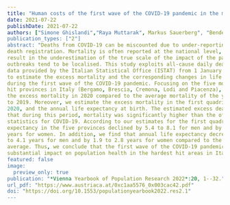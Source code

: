```yaml
---
title: "Human costs of the first wave of the COVID-19 pandemic in the major epicenters in Italy"
date: 2021-07-22
publishDate: 2021-07-22
authors: ["Simone Ghislandi","Raya Muttarak", Markus Sauerberg", "Bendedetta Scotti"]
publication_types: ["2"]
abstract: "Deaths from COVID-19 can be miscounted due to under-reporting and inaccurate
death registration. Mortality is often reported at the national level, which can
result in the underestimation of the true scale of the impact of the pandemic since
outbreaks tend to be localised. This study exploits all-cause daily death registration
data provided by the Italian Statistical Office (ISTAT) from 1 January to 31 October
to estimate the excess mortality and the corresponding changes in life expectancy
during the first wave of the COVID-19 pandemic. Focusing on the five most severely
hit provinces in Italy (Bergamo, Brescia, Cremona, Lodi and Piacenza), we calculate
the excess mortality in 2020 compared to the average mortality of the years 2015
to 2019. Moreover, we estimate the excess mortality in the first quadrimester of
2020, and the annual life expectancy at birth. The estimated excess deaths show
that during this period, mortality was significantly higher than the official mortality
statistics for COVID-19. According to our estimates for the first quadrimester, life
expectancy in the five provinces declined by 5.4 to 8.1 for men and by 4.1 to 5.8
years for women. In addition, we find that annual life expectancy decreased by 2.4
to 4.1 years for men and by 1.9 to 2.8 years for women compared to the 2015–2019
average. Thus, we conclude that the first wave of the COVID-19 pandemic had a
substantial impact on population health in the hardest hit areas in Italy."
featured: false
image:
  preview_only: true
publication: "*Vienna Yearbook of Population Research 2022*:20, 1--32."
url_pdf: "https://www.austriaca.at/0xc1aa5576_0x003cac42.pdf"
doi: "https://doi.org/10.1553/populationyearbook2022.res2.1"
---
```

